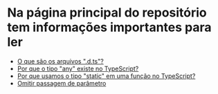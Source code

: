 # Na página principal do repositório tem informações importantes para ler

- [O que são os arquivos ".d.ts"?](https://pt.stackoverflow.com/q/456677/101)
- [Por que o tipo "any" existe no TypeScript?](https://pt.stackoverflow.com/q/525008/101)
- [Por que usamos o tipo "static" em uma função no TypeScript?](https://pt.stackoverflow.com/q/419692/101)
- [Omitir passagem de parâmetro](https://pt.stackoverflow.com/q/365879/101)
